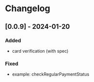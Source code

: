 # Changelog

## [0.0.9] - 2024-01-20

### Added
- card verification (with spec)

### Fixed
-  example: checkRegularPaymentStatus
